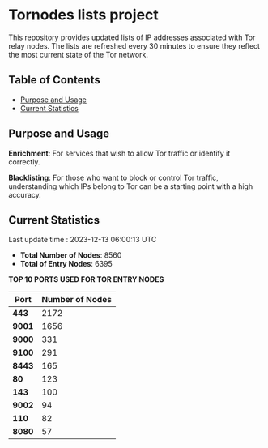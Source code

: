 # Tornodes lists project

This repository provides updated lists of IP addresses associated with Tor relay nodes. The lists are refreshed every 30 minutes to ensure they reflect the most current state of the Tor network.

## Table of Contents

- [Purpose and Usage](#purpose-and-usage)
- [Current Statistics](#current-statistics)


## Purpose and Usage

**Enrichment**: For services that wish to allow Tor traffic or identify it correctly.

**Blacklisting**: For those who want to block or control Tor traffic, understanding which IPs belong to Tor can be a starting point with a high accuracy.

## Current Statistics

Last update time : 2023-12-13 06:00:13 UTC

- **Total Number of Nodes**: 8560
- **Total of Entry Nodes**: 6395

**TOP 10 PORTS USED FOR TOR ENTRY NODES**

| **Port** | **Number of Nodes** |
|------|-----------------|
| **443**   | 2172  |
| **9001**   | 1656  |
| **9000**   | 331  |
| **9100**   | 291  |
| **8443**   | 165  |
| **80**   | 123  |
| **143**   | 100  |
| **9002**   | 94  |
| **110**   | 82  |
| **8080**   | 57  |

